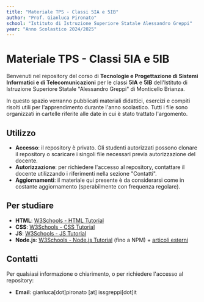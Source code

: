 ```yaml
---
title: "Materiale TPS - Classi 5IA e 5IB"
author: "Prof. Gianluca Pironato"
school: "Istituto di Istruzione Superiore Statale Alessandro Greppi"
year: "Anno Scolastico 2024/2025"
---
```


# Materiale TPS - Classi 5IA e 5IB

Benvenuti nel repository del corso di **Tecnologie e Progettazione di Sistemi Informatici e di Telecomunicazioni** per le classi **5IA** e **5IB** dell'Istituto di Istruzione Superiore Statale "Alessandro Greppi" di Monticello Brianza.

In questo spazio verranno pubblicati materiali didattici, esercizi e compiti risolti utili per l'apprendimento durante l'anno scolastico. Tutti i file sono organizzati in cartelle riferite alle date in cui è stato trattato l'argomento.

## Utilizzo

- **Accesso**: il repository è privato. Gli studenti autorizzati possono clonare il repository o scaricare i singoli file necessari previa autorizzazione del docente.
- **Autorizzazione**: per richiedere l'accesso al repository, contattare il docente utilizzando i riferimenti nella sezione "Contatti".
- **Aggiornamenti**: il materiale qui presente è da considerarsi come in costante aggiornamento (sperabilmente con frequenza regolare).

## Per studiare

- **HTML**: [W3Schools - HTML Tutorial](https://www.w3schools.com/html/)
- **CSS**: [W3Schools - CSS Tutorial](https://www.w3schools.com/css/)
- **JS**: [W3Schools - JS Tutorial](https://www.w3schools.com/js/default.asp)
- **Node.js**: [W3Schools - Node.js Tutorial](https://www.w3schools.com/nodejs/default.asp) (fino a NPM) + [articoli esterni](https://github.com/gianlucapironato/Materiale_TPS_5_2425/blob/main/materiale%20Node.js.md)

## Contatti

Per qualsiasi informazione o chiarimento, o per richiedere l'accesso al repository:
- **Email**: gianluca\[dot\]pironato \[at\] issgreppi\[dot\]it